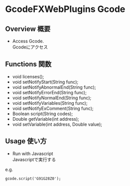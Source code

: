 # GcodeFXWebPlugins Gcode
## Overview 概要
 * Access Gcode.  
 Gcodeにアクセス
## Functions 関数
 * void licenses();
 * void setNotifyStart(String func);
 * void setNotifyAbnormalEnd(String func);
 * void setNotifyErrorEnd(String func);
 * void setNotifyNormalEnd(String func);
 * void setNotifyVariables(String func);
 * void setNotifyExComment(String func);
 * Boolean script(String codes);
 * Double getVariable(int address);
 * void setVariable(int address, Double value);
## Usage 使い方
 * Run with Javascript  
 Javascriptで実行する  
 
e.g.  
```
gcode.script('G91G28Z0');
```
